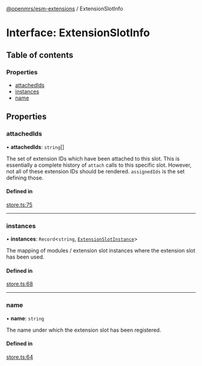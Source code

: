 [@openmrs/esm-extensions](../API.md) / ExtensionSlotInfo

# Interface: ExtensionSlotInfo

## Table of contents

### Properties

- [attachedIds](ExtensionSlotInfo.md#attachedids)
- [instances](ExtensionSlotInfo.md#instances)
- [name](ExtensionSlotInfo.md#name)

## Properties

### attachedIds

• **attachedIds**: `string`[]

The set of extension IDs which have been attached to this slot.
This is essentially a complete history of `attach` calls to this specific slot.
However, not all of these extension IDs should be rendered.
`assignedIds` is the set defining those.

#### Defined in

[store.ts:75](https://github.com/openmrs/openmrs-esm-core/blob/master/packages/framework/esm-extensions/src/store.ts#L75)

___

### instances

• **instances**: `Record`<`string`, [`ExtensionSlotInstance`](ExtensionSlotInstance.md)\>

The mapping of modules / extension slot instances where the extension slot has been used.

#### Defined in

[store.ts:68](https://github.com/openmrs/openmrs-esm-core/blob/master/packages/framework/esm-extensions/src/store.ts#L68)

___

### name

• **name**: `string`

The name under which the extension slot has been registered.

#### Defined in

[store.ts:64](https://github.com/openmrs/openmrs-esm-core/blob/master/packages/framework/esm-extensions/src/store.ts#L64)
